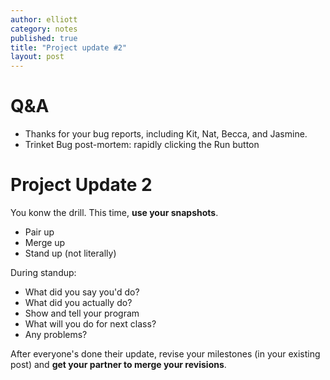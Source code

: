 ```yaml
---
author: elliott
category: notes
published: true
title: "Project update #2"
layout: post
---
```


# Q&A

* Thanks for your bug reports, including Kit, Nat, Becca, and Jasmine.
* Trinket Bug post-mortem: rapidly clicking the Run button


# Project Update 2

You konw the drill.  This time, **use your snapshots**.

* Pair up
* Merge up
* Stand up (not literally)

During standup:

* What did you say you'd do?
* What did you actually do?
* Show and tell your program
* What will you do for next class?
* Any problems?

After everyone's done their update, revise your milestones (in your existing post) and **get your partner to merge your revisions**.
